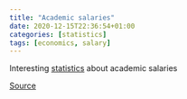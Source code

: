 ```yaml
---
title: "Academic salaries"
date: 2020-12-15T22:36:54+01:00
categories: [statistics]
tags: [economics, salary]
---
```

Interesting [statistics](https://www.informatics-europe.org/data/higher-education/academic-salaries/phds-postdocs.html) about academic salaries

[Source](https://twitter.com/zamir_ar/status/1338936559094083586)
